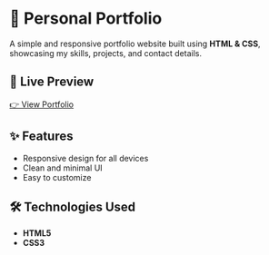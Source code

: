 # 🌟 Personal Portfolio

A simple and responsive portfolio website built using **HTML & CSS**, showcasing my skills, projects, and contact details.

## 🔗 Live Preview  
[👉 View Portfolio](leelaportfolio.ccbp.tech)  


## ✨ Features  
- Responsive design for all devices  
- Clean and minimal UI    
- Easy to customize  

## 🛠 Technologies Used  
- **HTML5**  
- **CSS3**  


